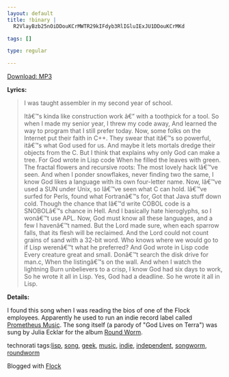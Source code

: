 ```yaml
--- 
layout: default
title: !binary |
  R2VlayBzb25nOiDDouKCrMWTR29kIFdyb3RlIGluIExJU1DDouKCrMKd

tags: []

type: regular

---
```

<div><a href="http://www.prometheus-music.com/audio/eternalflame.mp3">Download: MP3</a>

<strong>Lyrics:</strong>
<blockquote>I was taught assembler in my second year of school.

Itâ€™s kinda like construction work â€” with a toothpick for a tool.
So when I made my senior year, I threw my code away,
And learned the way to program that I still prefer today.
Now, some folks on the Internet put their faith in C++.
They swear that itâ€™s so powerful, itâ€™s what God used for us.
And maybe it lets mortals dredge their objects from the C.
But I think that explains why only God can make a tree.
For God wrote in Lisp code
When he filled the leaves with green.
The fractal flowers and recursive roots:
The most lovely hack Iâ€™ve seen.
And when I ponder snowflakes, never finding two the same,
I know God likes a language with its own four-letter name.
Now, Iâ€™ve used a SUN under Unix, so Iâ€™ve seen what C can hold.
Iâ€™ve surfed for Perls, found what Fortranâ€™s for,
Got that Java stuff down cold.
Though the chance that Iâ€™d write COBOL code
is a SNOBOLâ€™s chance in Hell.
And I basically hate hieroglyphs, so I wonâ€™t use APL.
Now, God must know all these languages, and a few I havenâ€™t named.
But the Lord made sure, when each sparrow falls,
that its flesh will be reclaimed.
And the Lord could not count grains of sand with a 32-bit word.
Who knows where we would go to if Lisp werenâ€™t what he preferred?
And God wrote in Lisp code
Every creature great and small.
Donâ€™t search the disk drive for man.c,
When the listingâ€™s on the wall.
And when I watch the lightning
Burn unbelievers to a crisp,
I know God had six days to work,
So he wrote it all in Lisp.
Yes, God had a deadline.
So he wrote it all in Lisp.</blockquote>
<strong>Details:</strong>

I found this song when I was reading the bios of one of the Flock employees. Apparently he used to run an indie record label called <a href="http://www.prometheus-music.com/">Prometheus Music</a>. The song itself (a parody of "God Lives on Terra") was sung by Julia Ecklar for the album <a href="http://www.songworm.com/about/roundworm.html">Round Worm</a>.

technorati tags:<a rel="tag" href="http://technorati.com/tag/lisp">lisp</a>, <a rel="tag" href="http://technorati.com/tag/song">song</a>, <a rel="tag" href="http://technorati.com/tag/geek">geek</a>, <a rel="tag" href="http://technorati.com/tag/music">music</a>, <a rel="tag" href="http://technorati.com/tag/indie">indie</a>, <a rel="tag" href="http://technorati.com/tag/independent">independent</a>, <a rel="tag" href="http://technorati.com/tag/songworm">songworm</a>, <a rel="tag" href="http://technorati.com/tag/roundworm">roundworm</a>

Blogged with <a title="Flock" href="http://www.flock.com">Flock</a></div>
